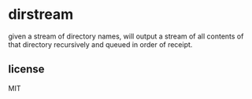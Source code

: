 dirstream
====

given a stream of directory names, will output a stream of all contents of that directory recursively and queued in order of receipt.

## license

MIT
